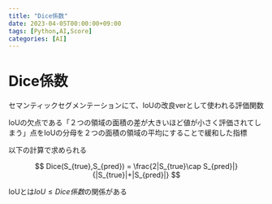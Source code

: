 ```yaml
---
title: "Dice係数"
date: 2023-04-05T00:00:00+09:00
tags: [Python,AI,Score]
categories: [AI]
---
```

# Dice係数

セマンティックセグメンテーションにて、IoUの改良verとして使われる評価関数

IoUの欠点である「２つの領域の面積の差が大きいほど値が小さく評価されてしまう」点をIoUの分母を２つの面積の領域の平均にすることで緩和した指標

以下の計算で求められる

$$
Dice(S_{true},S_{pred}) = \frac{2|S_{true}\cap S_{pred}|}{|S_{true}|+|S_{pred}|}
$$

IoUとは$IoU \leq Dice係数$の関係がある
